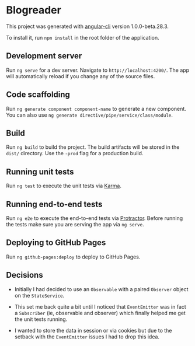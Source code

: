 # Blogreader

This project was generated with [angular-cli](https://github.com/angular/angular-cli) version 1.0.0-beta.28.3.

To install it, run `npm install` in the root folder of the application.

## Development server
Run `ng serve` for a dev server. Navigate to `http://localhost:4200/`. The app will automatically reload if you change any of the source files.

## Code scaffolding

Run `ng generate component component-name` to generate a new component. You can also use `ng generate directive/pipe/service/class/module`.

## Build

Run `ng build` to build the project. The build artifacts will be stored in the `dist/` directory. Use the `-prod` flag for a production build.

## Running unit tests

Run `ng test` to execute the unit tests via [Karma](https://karma-runner.github.io).

## Running end-to-end tests

Run `ng e2e` to execute the end-to-end tests via [Protractor](http://www.protractortest.org/).
Before running the tests make sure you are serving the app via `ng serve`.

## Deploying to GitHub Pages

Run `ng github-pages:deploy` to deploy to GitHub Pages.

## Decisions

* Initially I had decided to use an `Observable` with a paired `Observer` object on the `StateService`.
* This set me back quite a bit until I noticed that `EventEmitter` was in fact a `Subscriber` (ie, observable and observer) which finally helped me get the unit tests running.

* I wanted to store the data in session or via cookies but due to the setback with the `EventEmitter` issues I had to drop this idea.
